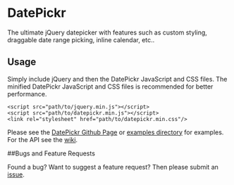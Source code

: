 # DatePickr
The ultimate jQuery datepicker with features such as custom styling, draggable date range picking, inline calendar, etc..

## Usage
Simply include jQuery and then the DatePickr JavaScript and CSS files. The minified DatePickr JavaScript and CSS files is recommended for better performance.

	<script src="path/to/jquery.min.js"></script>
	<script src="path/to/datepickr.min.js"></script>
	<link rel="stylesheet" href="path/to/datepickr.min.css"/>
	
Please see the [DatePickr Github Page](http://rapidtsoftware.github.io/DatePickr/) or [examples directory](https://github.com/RapidtSoftware/DatePickr/tree/master/examples/) for examples. For the API see the [wiki](https://github.com/RapidtSoftware/DatePickr/wiki/).

##Bugs and Feature Requests

Found a bug? Want to suggest a feature request? Then please submit an [issue](https://github.com/RapidtSoftware/DatePickr/issues/).
